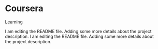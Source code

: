 # Coursera
Learning

I am editing the README file. Adding some more details about the project description.
I am editing the README file. Adding some more details about the project description.
